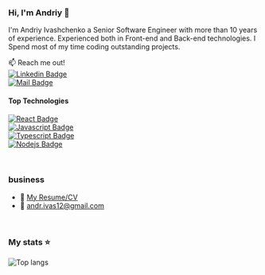 ### Hi, I'm Andriy 👋

I'm Andriy Ivashchenko a Senior Software Engineer with more than 10 years of experience. Experienced both in Front-end and Back-end technologies. I Spend most of my time coding outstanding projects.

:mailbox: Reach me out!
<br/>
[![Linkedin Badge](https://img.shields.io/badge/-Andriy_Ivashchenko-0e76a8?style=flat&labelColor=0e76a8&logo=linkedin&logoColor=white)](https://www.linkedin.com/in/anivash/)
<br/>
[![Mail Badge](https://img.shields.io/badge/-Andriy_Ivashchenko-c0392b?style=flat&labelColor=c0392b&logo=gmail&logoColor=white)](mailto:andr.ivas12@gmail.com)

#### Top Technologies

[![React Badge](https://img.shields.io/badge/-React-61DBFB?style=for-the-badge&labelColor=black&logo=react&logoColor=61DBFB)](#)
<br/>
[![Javascript Badge](https://img.shields.io/badge/-Javascript-F0DB4F?style=for-the-badge&labelColor=black&logo=javascript&logoColor=F0DB4F)](#)
<br/>
[![Typescript Badge](https://img.shields.io/badge/-Typescript-007acc?style=for-the-badge&labelColor=black&logo=typescript&logoColor=007acc)](#)
<br/>
[![Nodejs Badge](https://img.shields.io/badge/-Nodejs-3C873A?style=for-the-badge&labelColor=black&logo=node.js&logoColor=3C873A)](#)

<br/>

### business
- :paperclip: [My Resume/CV]()
- :email: andr.ivas12@gmail.com

<br/>

### My stats ⭐

<div align="left">
<!-- <img alt="GitHub stats" src="https://github-readme-stats.vercel.app/api?username=andrIvash&show_icons=true&theme=transparent"/> -->
<img alt="Top langs" src="https://github-readme-stats.vercel.app/api/top-langs/?username=andrIvash&layout=compact&&langs_count=8"/>
</div>
